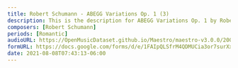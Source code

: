 ```yaml
---
title: Robert Schumann - ABEGG Variations Op. 1 (3)
description: This is the description for ABEGG Variations Op. 1 by Robert Schumann
composers: [Robert Schumann]
periods: [Romantic]
audioURL: https://OpenMusicDataset.github.io/Maestro/maestro-v3.0.0/2008/MIDI-Unprocessed_12_R2_2008_01-04_ORIG_MID--AUDIO_12_R2_2008_wav--3.midi
formURL: https://docs.google.com/forms/d/e/1FAIpQLSfrM4QDMUCia3or7surXx6VkYMMnEkyRC2NhZc_8UYWhxONkQ/viewform
date: 2021-08-08T07:43:13-06:00
---
```

